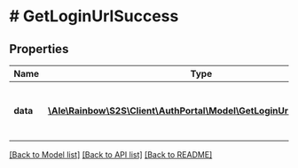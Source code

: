 # # GetLoginUrlSuccess

## Properties

Name | Type | Description | Notes
------------ | ------------- | ------------- | -------------
**data** | [**\Ale\Rainbow\S2S\Client\AuthPortal\Model\GetLoginUrlSuccessData[]**](GetLoginUrlSuccessData.md) | List of authentication type with the associated login URL. | 

[[Back to Model list]](../../README.md#documentation-for-models) [[Back to API list]](../../README.md#documentation-for-api-endpoints) [[Back to README]](../../README.md)


